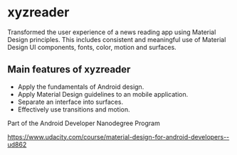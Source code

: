 # xyzreader

Transformed the user experience of a news reading app using Material Design principles. This includes consistent and meaningful use of Material Design UI components, fonts, color, motion and surfaces.

Main features of xyzreader
--------------------------

* Apply the fundamentals of Android design.
* Apply Material Design guidelines to an mobile application.
* Separate an interface into surfaces.
* Effectively use transitions and motion.


Part of the Android Developer Nanodegree Program

https://www.udacity.com/course/material-design-for-android-developers--ud862
